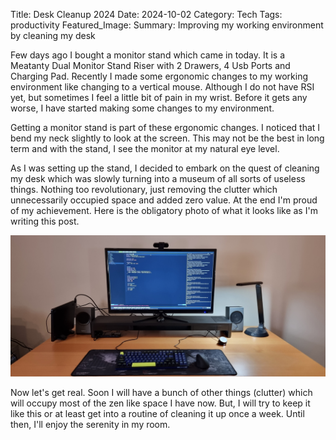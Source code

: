 Title: Desk Cleanup 2024
Date: 2024-10-02
Category: Tech
Tags: productivity
Featured_Image:
Summary: Improving my working environment by cleaning my desk

Few days ago I bought a monitor stand which came in today. It is a Meatanty Dual Monitor Stand Riser with 2 Drawers, 4 Usb Ports and Charging Pad. Recently I made some ergonomic changes to my working environment like changing to a vertical mouse. Although I do not have RSI yet, but sometimes I feel a little bit of pain in my wrist. Before it gets any worse, I have started making some changes to my environment.

Getting a monitor stand is part of these ergonomic changes. I noticed that I bend my neck slightly to look at the screen. This may not be the best in long term and with the stand, I see the monitor at my natural eye level.

As I was setting up the stand, I decided to embark on the quest of cleaning my desk which was slowly turning into a museum of all sorts of useless things. Nothing too revolutionary, just removing the clutter which unnecessarily occupied space and added zero value. At the end I'm proud of my achievement. Here is the obligatory photo of what it looks like as I'm writing this post.

![Clean Desk](/images/posts/desk-cleanup.jpg)

Now let's get real. Soon I will have a bunch of other things (clutter) which will occupy most of the zen like space I have now. But, I will try to keep it like this or at least get into a routine of cleaning it up once a week. Until then, I'll enjoy the serenity in my room.
